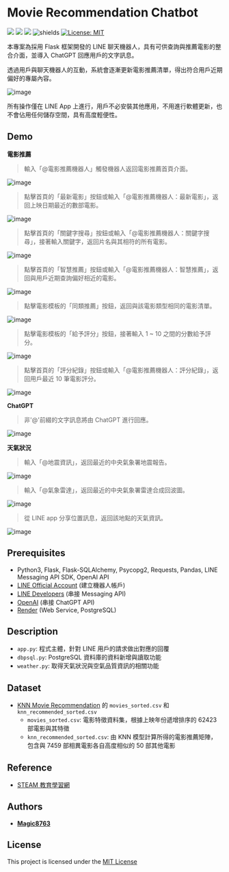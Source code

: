 # Movie Recommendation Chatbot
![](https://img.shields.io/github/stars/magic8763/linebot_on_Render)
![](https://img.shields.io/github/watchers/magic8763/linebot_on_Render)
![](https://img.shields.io/github/forks/magic8763/linebot_on_Render)
![shields](https://img.shields.io/badge/python-3.11%2B-blue?style=flat-square)
[![License: MIT](https://img.shields.io/badge/License-MIT-yellow?style=flat-square)](https://opensource.org/licenses/MIT)

本專案為採用 Flask 框架開發的 LINE 聊天機器人，具有可供查詢與推薦電影的整合介面，並導入 ChatGPT 回應用戶的文字訊息。

透過用戶與聊天機器人的互動，系統會逐漸更新電影推薦清單，得出符合用戶近期偏好的專屬內容。

![image](https://github.com/Magic8763/linebot_on_Render/blob/main/img/structure.jpg)

所有操作僅在 LINE App 上進行，用戶不必安裝其他應用，不用進行軟體更新，也不會佔用任何儲存空間，具有高度輕便性。 

## Demo
**電影推薦**
>輸入「@電影推薦機器人」觸發機器人返回電影推薦首頁介面。

![image](https://github.com/Magic8763/linebot_on_Render/blob/main/img/Menu.jpg)

>點擊首頁的「最新電影」按鈕或輸入「@電影推薦機器人：最新電影」，返回上映日期最近的數部電影。

![image](https://github.com/Magic8763/linebot_on_Render/blob/main/img/Get_New.jpg)

>點擊首頁的「關鍵字搜尋」按鈕或輸入「@電影推薦機器人：關鍵字搜尋」，接著輸入關鍵字，返回片名與其相符的所有電影。

![image](https://github.com/Magic8763/linebot_on_Render/blob/main/img/Keyword_Search.jpg)

>點擊首頁的「智慧推薦」按鈕或輸入「@電影推薦機器人：智慧推薦」，返回與用戶近期查詢偏好相近的電影。

![image](https://github.com/Magic8763/linebot_on_Render/blob/main/img/Get_Recommended.jpg)

>點擊電影模板的「同類推薦」按鈕，返回與該電影類型相同的電影清單。

![image](https://github.com/Magic8763/linebot_on_Render/blob/main/img/Get_Similar.jpg)

>點擊電影模板的「給予評分」按鈕，接著輸入 1 ~ 10 之間的分數給予評分。

![image](https://github.com/Magic8763/linebot_on_Render/blob/main/img/Score_message.jpg)

>點擊首頁的「評分紀錄」按鈕或輸入「@電影推薦機器人：評分紀錄」，返回用戶最近 10 筆電影評分。

![image](https://github.com/Magic8763/linebot_on_Render/blob/main/img/Read_Personal_Record.jpg)

**ChatGPT**
>非'@'前綴的文字訊息將由 ChatGPT 進行回應。

![image](https://github.com/Magic8763/linebot_on_Render/blob/main/img/Call_ChatGPT.jpg)

**天氣狀況**
>輸入「@地震資訊」，返回最近的中央氣象署地震報告。

![image](https://github.com/Magic8763/linebot_on_Render/blob/main/img/Get_Earthquake.jpg)

>輸入「@氣象雷達」，返回最近的中央氣象署雷達合成回波圖。

![image](https://github.com/Magic8763/linebot_on_Render/blob/main/img/Get_RadarEcho.jpg)

>從 LINE app 分享位置訊息，返回該地點的天氣資訊。

![image](https://github.com/Magic8763/linebot_on_Render/blob/main/img/Get_Weather.jpg)

## Prerequisites
- Python3, Flask, Flask-SQLAlchemy, Psycopg2, Requests, Pandas, LINE Messaging API SDK, OpenAI API
- [LINE Official Account](https://manager.line.biz/) (建立機器人帳戶)
- [LINE Developers](https://developers.line.biz/en/) (串接 Messaging API)
- [OpenAI](https://platform.openai.com/) (串接 ChatGPT API)
- [Render](https://render.com/) (Web Service, PostgreSQL)

## Description
- `app.py`: 程式主體，針對 LINE 用戶的請求做出對應的回覆
- `dbpsql.py`: PostgreSQL 資料庫的資料新增與讀取功能
- `weather.py`: 取得天氣狀況與空氣品質資訊的相關功能

## Dataset
- [KNN Movie Recommendation](https://github.com/Magic8763/knn_recommendation) 的 `movies_sorted.csv` 和 `knn_recommended_sorted.csv`
  - `movies_sorted.csv`: 電影特徵資料集，根據上映年份遞增排序的 62423 部電影與其特徵
  - `knn_recommended_sorted.csv`: 由 KNN 模型計算所得的電影推薦矩陣，包含與 7459 部相異電影各自高度相似的 50 部其他電影

## Reference
- [STEAM 教育學習網](https://steam.oxxostudio.tw/category/python/example/line-bot-weather-3.html)

## Authors
* **[Magic8763](https://github.com/Magic8763)**

## License
This project is licensed under the [MIT License](https://github.com/Magic8763/linebot_on_Render/blob/main/LICENSE)
